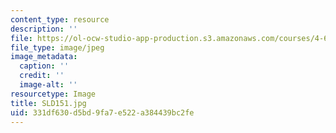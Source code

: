 ```yaml
---
content_type: resource
description: ''
file: https://ol-ocw-studio-app-production.s3.amazonaws.com/courses/4-614-religious-architecture-and-islamic-cultures-fall-2002/331df630d5bd9fa7e522a384439bc2fe_SLD151.jpg
file_type: image/jpeg
image_metadata:
  caption: ''
  credit: ''
  image-alt: ''
resourcetype: Image
title: SLD151.jpg
uid: 331df630-d5bd-9fa7-e522-a384439bc2fe
---
```

